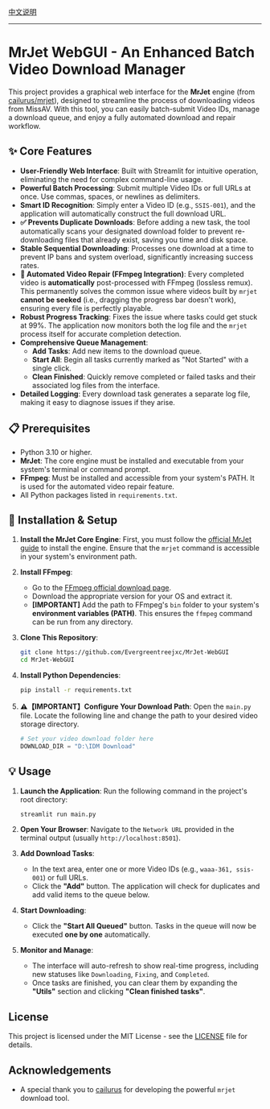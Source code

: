 [中文说明](README_zh.md)

---
# MrJet WebGUI - An Enhanced Batch Video Download Manager

This project provides a graphical web interface for the **MrJet** engine (from [cailurus/mrjet](https://github.com/cailurus/mrjet)), designed to streamline the process of downloading videos from MissAV. With this tool, you can easily batch-submit Video IDs, manage a download queue, and enjoy a fully automated download and repair workflow.

## ✨ Core Features

-   **User-Friendly Web Interface**: Built with Streamlit for intuitive operation, eliminating the need for complex command-line usage.
-   **Powerful Batch Processing**: Submit multiple Video IDs or full URLs at once. Use commas, spaces, or newlines as delimiters.
-   **Smart ID Recognition**: Simply enter a Video ID (e.g., `SSIS-001`), and the application will automatically construct the full download URL.
-   **✅ Prevents Duplicate Downloads**: Before adding a new task, the tool automatically scans your designated download folder to prevent re-downloading files that already exist, saving you time and disk space.
-   **Stable Sequential Downloading**: Processes one download at a time to prevent IP bans and system overload, significantly increasing success rates.
-   **🤖 Automated Video Repair (FFmpeg Integration)**: Every completed video is **automatically** post-processed with FFmpeg (lossless remux). This permanently solves the common issue where videos built by `mrjet` **cannot be seeked** (i.e., dragging the progress bar doesn't work), ensuring every file is perfectly playable.
-   **Robust Progress Tracking**: Fixes the issue where tasks could get stuck at 99%. The application now monitors both the log file and the `mrjet` process itself for accurate completion detection.
-   **Comprehensive Queue Management**:
    -   **Add Tasks**: Add new items to the download queue.
    -   **Start All**: Begin all tasks currently marked as "Not Started" with a single click.
    -   **Clean Finished**: Quickly remove completed or failed tasks and their associated log files from the interface.
-   **Detailed Logging**: Every download task generates a separate log file, making it easy to diagnose issues if they arise.

## 📋 Prerequisites

-   Python 3.10 or higher.
-   **MrJet**: The core engine must be installed and executable from your system's terminal or command prompt.
-   **FFmpeg**: Must be installed and accessible from your system's PATH. It is used for the automated video repair feature.
-   All Python packages listed in `requirements.txt`.

## 🚀 Installation & Setup

1.  **Install the MrJet Core Engine**:
    First, you must follow the [official MrJet guide](https://github.com/cailurus/mrjet) to install the engine. Ensure that the `mrjet` command is accessible in your system's environment path.

2.  **Install FFmpeg**:
    -   Go to the [FFmpeg official download page](https://ffmpeg.org/download.html).
    -   Download the appropriate version for your OS and extract it.
    -   **[IMPORTANT]** Add the path to FFmpeg's `bin` folder to your system's **environment variables (PATH)**. This ensures the `ffmpeg` command can be run from any directory.

3.  **Clone This Repository**:
    ```bash
    git clone https://github.com/Evergreentreejxc/MrJet-WebGUI
    cd MrJet-WebGUI
    ```

4.  **Install Python Dependencies**:
    ```bash
    pip install -r requirements.txt
    ```

5.  **⚠️【IMPORTANT】Configure Your Download Path**:
    Open the `main.py` file. Locate the following line and change the path to your desired video storage directory.
    ```python
    # Set your video download folder here
    DOWNLOAD_DIR = "D:\IDM Download" 
    ```

## 💡 Usage

1.  **Launch the Application**:
    Run the following command in the project's root directory:
    ```bash
    streamlit run main.py
    ```

2.  **Open Your Browser**:
    Navigate to the `Network URL` provided in the terminal output (usually `http://localhost:8501`).

3.  **Add Download Tasks**:
    -   In the text area, enter one or more Video IDs (e.g., `waaa-361, ssis-001`) or full URLs.
    -   Click the **"Add"** button. The application will check for duplicates and add valid items to the queue below.

4.  **Start Downloading**:
    -   Click the **"Start All Queued"** button. Tasks in the queue will now be executed **one by one** automatically.

5.  **Monitor and Manage**:
    -   The interface will auto-refresh to show real-time progress, including new statuses like `Downloading`, `Fixing`, and `Completed`.
    -   Once tasks are finished, you can clear them by expanding the **"Utils"** section and clicking **"Clean finished tasks"**.

## License

This project is licensed under the MIT License - see the [LICENSE](LICENSE) file for details.

## Acknowledgements

-   A special thank you to [cailurus](https://github.com/cailurus) for developing the powerful `mrjet` download tool.